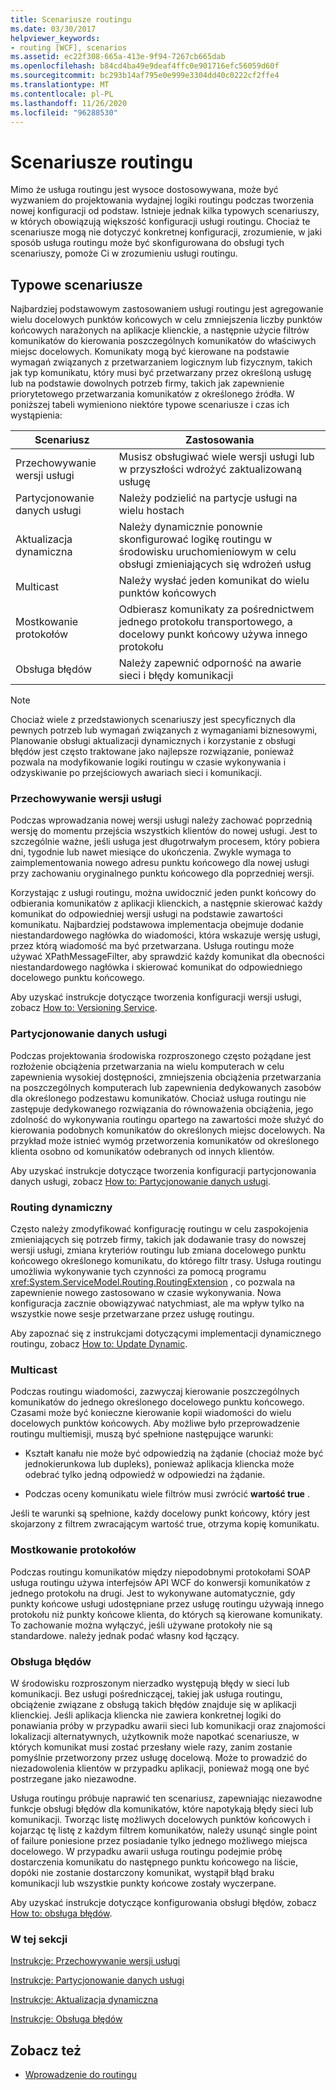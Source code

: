 ```yaml
---
title: Scenariusze routingu
ms.date: 03/30/2017
helpviewer_keywords:
- routing [WCF], scenarios
ms.assetid: ec22f308-665a-413e-9f94-7267cb665dab
ms.openlocfilehash: b84cd4ba49e9deaf4ffc0e901716efc56059d60f
ms.sourcegitcommit: bc293b14af795e0e999e3304dd40c0222cf2ffe4
ms.translationtype: MT
ms.contentlocale: pl-PL
ms.lasthandoff: 11/26/2020
ms.locfileid: "96288530"
---
```

# <a name="routing-scenarios"></a>Scenariusze routingu

Mimo że usługa routingu jest wysoce dostosowywana, może być wyzwaniem do projektowania wydajnej logiki routingu podczas tworzenia nowej konfiguracji od podstaw.  Istnieje jednak kilka typowych scenariuszy, w których obowiązują większość konfiguracji usługi routingu. Chociaż te scenariusze mogą nie dotyczyć konkretnej konfiguracji, zrozumienie, w jaki sposób usługa routingu może być skonfigurowana do obsługi tych scenariuszy, pomoże Ci w zrozumieniu usługi routingu.  
  
## <a name="common-scenarios"></a>Typowe scenariusze  

 Najbardziej podstawowym zastosowaniem usługi routingu jest agregowanie wielu docelowych punktów końcowych w celu zmniejszenia liczby punktów końcowych narażonych na aplikacje klienckie, a następnie użycie filtrów komunikatów do kierowania poszczególnych komunikatów do właściwych miejsc docelowych. Komunikaty mogą być kierowane na podstawie wymagań związanych z przetwarzaniem logicznym lub fizycznym, takich jak typ komunikatu, który musi być przetwarzany przez określoną usługę lub na podstawie dowolnych potrzeb firmy, takich jak zapewnienie priorytetowego przetwarzania komunikatów z określonego źródła. W poniższej tabeli wymieniono niektóre typowe scenariusze i czas ich wystąpienia:  
  
|Scenariusz|Zastosowania|  
|--------------|--------------|  
|Przechowywanie wersji usługi|Musisz obsługiwać wiele wersji usługi lub w przyszłości wdrożyć zaktualizowaną usługę|  
|Partycjonowanie danych usługi|Należy podzielić na partycje usługi na wielu hostach|  
|Aktualizacja dynamiczna|Należy dynamicznie ponownie skonfigurować logikę routingu w środowisku uruchomieniowym w celu obsługi zmieniających się wdrożeń usług|  
|Multicast|Należy wysłać jeden komunikat do wielu punktów końcowych|  
|Mostkowanie protokołów|Odbierasz komunikaty za pośrednictwem jednego protokołu transportowego, a docelowy punkt końcowy używa innego protokołu|  
|Obsługa błędów|Należy zapewnić odporność na awarie sieci i błędy komunikacji|  
  
> [!NOTE]
> Chociaż wiele z przedstawionych scenariuszy jest specyficznych dla pewnych potrzeb lub wymagań związanych z wymaganiami biznesowymi, Planowanie obsługi aktualizacji dynamicznych i korzystanie z obsługi błędów jest często traktowane jako najlepsze rozwiązanie, ponieważ pozwala na modyfikowanie logiki routingu w czasie wykonywania i odzyskiwanie po przejściowych awariach sieci i komunikacji.  
  
### <a name="service-versioning"></a>Przechowywanie wersji usługi  

 Podczas wprowadzania nowej wersji usługi należy zachować poprzednią wersję do momentu przejścia wszystkich klientów do nowej usługi. Jest to szczególnie ważne, jeśli usługa jest długotrwałym procesem, który pobiera dni, tygodnie lub nawet miesiące do ukończenia. Zwykle wymaga to zaimplementowania nowego adresu punktu końcowego dla nowej usługi przy zachowaniu oryginalnego punktu końcowego dla poprzedniej wersji.  
  
 Korzystając z usługi routingu, można uwidocznić jeden punkt końcowy do odbierania komunikatów z aplikacji klienckich, a następnie skierować każdy komunikat do odpowiedniej wersji usługi na podstawie zawartości komunikatu. Najbardziej podstawowa implementacja obejmuje dodanie niestandardowego nagłówka do wiadomości, która wskazuje wersję usługi, przez którą wiadomość ma być przetwarzana. Usługa routingu może używać XPathMessageFilter, aby sprawdzić każdy komunikat dla obecności niestandardowego nagłówka i skierować komunikat do odpowiedniego docelowego punktu końcowego.  
  
 Aby uzyskać instrukcje dotyczące tworzenia konfiguracji wersji usługi, zobacz [How to: Versioning Service](how-to-service-versioning.md).
  
### <a name="service-data-partitioning"></a>Partycjonowanie danych usługi  

 Podczas projektowania środowiska rozproszonego często pożądane jest rozłożenie obciążenia przetwarzania na wielu komputerach w celu zapewnienia wysokiej dostępności, zmniejszenia obciążenia przetwarzania na poszczególnych komputerach lub zapewnienia dedykowanych zasobów dla określonego podzestawu komunikatów. Chociaż usługa routingu nie zastępuje dedykowanego rozwiązania do równoważenia obciążenia, jego zdolność do wykonywania routingu opartego na zawartości może służyć do kierowania podobnych komunikatów do określonych miejsc docelowych. Na przykład może istnieć wymóg przetworzenia komunikatów od określonego klienta osobno od komunikatów odebranych od innych klientów.  
  
 Aby uzyskać instrukcje dotyczące tworzenia konfiguracji partycjonowania danych usługi, zobacz [How to: Partycjonowanie danych usługi](how-to-service-data-partitioning.md).  
  
### <a name="dynamic-routing"></a>Routing dynamiczny  

 Często należy zmodyfikować konfigurację routingu w celu zaspokojenia zmieniających się potrzeb firmy, takich jak dodawanie trasy do nowszej wersji usługi, zmiana kryteriów routingu lub zmiana docelowego punktu końcowego określonego komunikatu, do którego filtr trasy. Usługa routingu umożliwia wykonywanie tych czynności za pomocą programu <xref:System.ServiceModel.Routing.RoutingExtension> , co pozwala na zapewnienie nowego zastosowano w czasie wykonywania. Nowa konfiguracja zacznie obowiązywać natychmiast, ale ma wpływ tylko na wszystkie nowe sesje przetwarzane przez usługę routingu.  
  
 Aby zapoznać się z instrukcjami dotyczącymi implementacji dynamicznego routingu, zobacz [How to: Update Dynamic](how-to-dynamic-update.md).
  
### <a name="multicast"></a>Multicast  

 Podczas routingu wiadomości, zazwyczaj kierowanie poszczególnych komunikatów do jednego określonego docelowego punktu końcowego.  Czasami może być konieczne kierowanie kopii wiadomości do wielu docelowych punktów końcowych. Aby możliwe było przeprowadzenie routingu multiemisji, muszą być spełnione następujące warunki:  
  
- Kształt kanału nie może być odpowiedzią na żądanie (chociaż może być jednokierunkowa lub dupleks), ponieważ aplikacja kliencka może odebrać tylko jedną odpowiedź w odpowiedzi na żądanie.  
  
- Podczas oceny komunikatu wiele filtrów musi zwrócić **wartość true** .  
  
 Jeśli te warunki są spełnione, każdy docelowy punkt końcowy, który jest skojarzony z filtrem zwracającym wartość true, otrzyma kopię komunikatu.  
  
### <a name="protocol-bridging"></a>Mostkowanie protokołów  

 Podczas routingu komunikatów między niepodobnymi protokołami SOAP usługa routingu używa interfejsów API WCF do konwersji komunikatów z jednego protokołu na drugi. Jest to wykonywane automatycznie, gdy punkty końcowe usługi udostępniane przez usługę routingu używają innego protokołu niż punkty końcowe klienta, do których są kierowane komunikaty. To zachowanie można wyłączyć, jeśli używane protokoły nie są standardowe. należy jednak podać własny kod łączący.
  
### <a name="error-handling"></a>Obsługa błędów  

 W środowisku rozproszonym nierzadko występują błędy w sieci lub komunikacji. Bez usługi pośredniczącej, takiej jak usługa routingu, obciążenie związane z obsługą takich błędów znajduje się w aplikacji klienckiej. Jeśli aplikacja kliencka nie zawiera konkretnej logiki do ponawiania próby w przypadku awarii sieci lub komunikacji oraz znajomości lokalizacji alternatywnych, użytkownik może napotkać scenariusze, w których komunikat musi zostać przesłany wiele razy, zanim zostanie pomyślnie przetworzony przez usługę docelową. Może to prowadzić do niezadowolenia klientów w przypadku aplikacji, ponieważ mogą one być postrzegane jako niezawodne.  
  
 Usługa routingu próbuje naprawić ten scenariusz, zapewniając niezawodne funkcje obsługi błędów dla komunikatów, które napotykają błędy sieci lub komunikacji. Tworząc listę możliwych docelowych punktów końcowych i kojarząc tę listę z każdym filtrem komunikatów, należy usunąć single point of failure poniesione przez posiadanie tylko jednego możliwego miejsca docelowego. W przypadku awarii usługa routingu podejmie próbę dostarczenia komunikatu do następnego punktu końcowego na liście, dopóki nie zostanie dostarczony komunikat, wystąpił błąd braku komunikacji lub wszystkie punkty końcowe zostały wyczerpane.  
  
 Aby uzyskać instrukcje dotyczące konfigurowania obsługi błędów, zobacz [How to: obsługa błędów](how-to-error-handling.md).
  
### <a name="in-this-section"></a>W tej sekcji  

 [Instrukcje: Przechowywanie wersji usługi](how-to-service-versioning.md)  
  
 [Instrukcje: Partycjonowanie danych usługi](how-to-service-data-partitioning.md)  
  
 [Instrukcje: Aktualizacja dynamiczna](how-to-dynamic-update.md)  
  
 [Instrukcje: Obsługa błędów](how-to-error-handling.md)  
  
## <a name="see-also"></a>Zobacz też

- [Wprowadzenie do routingu](routing-introduction.md)
